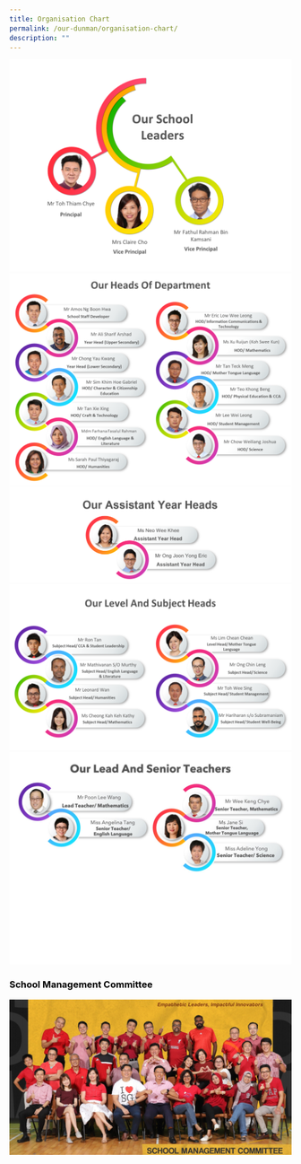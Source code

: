 ```yaml
---
title: Organisation Chart
permalink: /our-dunman/organisation-chart/
description: ""
---
```

![](/images/Organisation%20Chart/SLs_2023.png)
![](/images/Organisation%20Chart/HOD_2023v2.png)
![](/images/Organisation%20Chart/AYH.png)
![](/images/Organisation%20Chart/SH_2023.png)
![](/images/Organisation%20Chart/ST2023.jpg)

### <span style = "color: black"> <b>School Management Committee</b> </span>
![](/images/Department%20Photos/smc%20i.jpg)